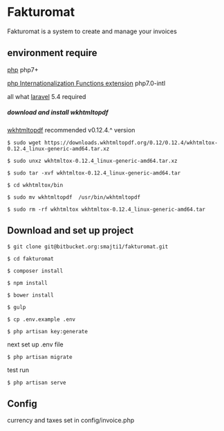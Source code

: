 # Fakturomat

Fakturomat is a system to create and manage your invoices

## environment require

[php](http://www.php.net/) php7+

[php Internationalization Functions  extension](http://php.net/manual/en/book.intl.php) php7.0-intl


all what [laravel](https://laravel.com/docs/5.4) 5.4 required

##### download and install wkhtmltopdf
[wkhtmltopdf](http://wkhtmltopdf.org) recommended v0.12.4.^ version

    $ sudo wget https://downloads.wkhtmltopdf.org/0.12/0.12.4/wkhtmltox-0.12.4_linux-generic-amd64.tar.xz
    
    $ sudo unxz wkhtmltox-0.12.4_linux-generic-amd64.tar.xz
    
    $ sudo tar -xvf wkhtmltox-0.12.4_linux-generic-amd64.tar
    
    $ cd wkhtmltox/bin
    
    $ sudo mv wkhtmltopdf  /usr/bin/wkhtmltopdf
    
    $ sudo rm -rf wkhtmltox wkhtmltox-0.12.4_linux-generic-amd64.tar
    
## Download and set up project

    $ git clone git@bitbucket.org:smajti1/fakturomat.git
    
    $ cd fakturomat
    
    $ composer install
    
    $ npm install
    
    $ bower install
    
    $ gulp
    
    $ cp .env.example .env
    
    $ php artisan key:generate
    
next set up .env file

    $ php artisan migrate

test run
    
    $ php artisan serve

## Config

currency and taxes set in config/invoice.php